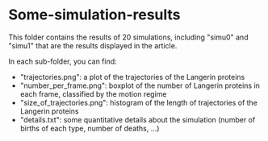 # Some-simulation-results 

This folder contains the results of 20 simulations, including "simu0" and "simu1" that are the results displayed in the article.  

In each sub-folder, you can find:

- "trajectories.png": a plot of the trajectories of the Langerin proteins
- "number_per_frame.png": boxplot of the number of Langerin proteins in each frame, classified by the motion regime
- "size_of_trajectories.png": histogram of the length of trajectories of the Langerin proteins
- "details.txt": some quantitative details about the simulation (number of births of each type, number of deaths, …)


